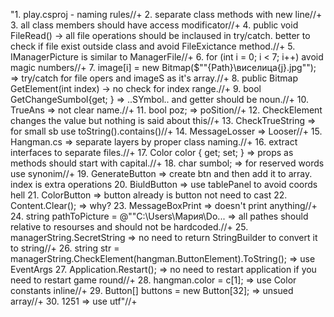 "1. play.csproj - naming rules//+
2. separate class methods with new line//+
3. all class members should have access modificator//+
4. public void FileRead() -> all file operations should be inclaused in try/catch. better to check if file exist outside class and avoid FileExictance method.//+
5. IManagerPicture is similar to ManagerFile//+
6. for (int i = 0; i < 7; i++) avoid magic numbers//+
7. image[i] = new Bitmap($""{Path}\\виселица{j}.jpg""); => try/catch for file opers and imageS as it's array.//+
8. public Bitmap GetElement(int index) -> no check for index range.//+
9. bool GetChangeSumbol{get; } => ..SYmbol.. and getter should be noun.//+
10. TrueAns  => not clear name.//+
11. bool poz; => poSition//+
12. CheckElement changes the value but nothing is said about this//+
13. CheckTrueString => for small sb use toString().contains()//+
14. MessageLosser => Looser//+
15. Hangman.cs => separate layers by proper class naming.//+
16. extract interfaces to separate files.//+
17. Color color { get; set; } => props as methods should start with capital.//+
18. char sumbol; => for reserved words use synonim//+
19. GenerateButton => create btn and then add it to array. index is extra operations
20. BiuldButton => use tablePanel to avoid coords hell
21. ColorButton => button already is button not need to cast
22. Content.Clear(); => why?
23. MessageBoxPrint => doesn't print anything//+
24. string pathToPicture = @""C:\Users\Мария\Do... => all pathes should relative to resourses and should not be hardcoded.//+
25. managerString.SecretString => no need to return StringBuilder to convert it to string//+
26. string str = managerString.CheckElement(hangman.ButtonElement).ToString(); => use EventArgs
27. Application.Restart(); => no need to restart application if you need to restart game round//+
28. hangman.color = c[1]; => use Color constants inline//+
29. Button[] buttons = new Button[32]; => unsued array//+
30. 1251 => use utf"//+
